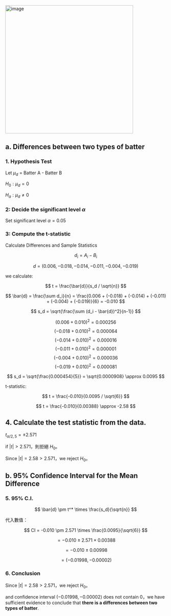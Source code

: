 <img width="400" alt="image" src="https://github.com/user-attachments/assets/2e6ef1e4-b0f8-435b-9bda-84fc091f2486" />  



## a. Differences between two types of batter
### 1. Hypothesis Test
Let $\mu_d$ = Batter A - Batter B

$H_0: \mu_d = 0 \quad$

$H_a: \mu_d \neq 0 \quad$

### 2: Decide the significant level $\alpha$
Set significant level $\alpha = 0.05$

### 3: Compute the t-statistic
Calculate Differences and Sample Statistics

$$
d_i = A_i - B_i
$$

$$
d = (0.006, -0.018, -0.014, -0.011, -0.004, -0.019)
$$

we calculate:

$$
t = \frac{\bar{d}}{s_d / \sqrt{n}}
$$

$$
\bar{d} = \frac{\sum d_i}{n} = \frac{0.006 + (-0.018) + (-0.014) + (-0.011) + (-0.004) + (-0.019)}{6} = -0.010
$$

$$
s_d = \sqrt{\frac{\sum (d_i - \bar{d})^2}{n-1}}
$$

$$
(0.006 + 0.010)^2 = 0.000256
$$
$$
(-0.018 + 0.010)^2 = 0.000064
$$
$$
(-0.014 + 0.010)^2 = 0.000016
$$
$$
(-0.011 + 0.010)^2 = 0.000001
$$
$$
(-0.004 + 0.010)^2 = 0.000036
$$
$$
(-0.019 + 0.010)^2 = 0.000081
$$


$$
s_d = \sqrt{\frac{0.000454}{5}} = \sqrt{0.0000908} \approx 0.0095
$$

t-statistic:

$$
t = \frac{-0.010}{0.0095 / \sqrt{6}}
$$

$$
t = \frac{-0.010}{0.00388} \approx -2.58
$$

## 4. Calculate the test statistic from the data.
$t_{\alpha/2,5} = \pm 2.571$

if $|t| > 2.571$，則拒絕 $H_0$。

Since $|t| = 2.58 > 2.571$，we reject $H_0$。




## **b. 95% Confidence Interval for the Mean Difference**  

### 5. 95\% C.I.
$$
\bar{d} \pm t^* \times \frac{s_d}{\sqrt{n}}
$$

代入數值：

$$
CI = -0.010 \pm 2.571 \times \frac{0.0095}{\sqrt{6}}
$$

$$
= -0.010 \pm 2.571 \times 0.00388
$$

$$
= -0.010 \pm 0.00998
$$

$$
= (-0.01998, -0.00002)
$$

### 6. Conclusion
Since $|t| = 2.58 > 2.571$，we reject $H_0$。

and confidence interval $(-0.01998, -0.00002)$ does not contain $0$，we have sufficient evidence to conclude that **there is a differences between two types of batter**.
